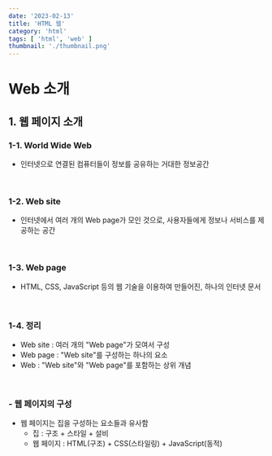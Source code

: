 ```yaml
---
date: '2023-02-13'
title: 'HTML 웹'
category: 'html'
tags: [ 'html', 'web' ]
thumbnail: './thumbnail.png'
---
```


# Web 소개

## 1. 웹 페이지 소개

### 1-1. World Wide Web

- 인터넷으로 연결된 컴퓨터들이 정보를 공유하는 거대한 정보공간

<br>

### 1-2. Web site

- 인터넷에서 여러 개의 Web page가 모인 것으로, 사용자들에게 정보나 서비스를 제공하는 공간

<br>

### 1-3. Web page

- HTML, CSS, JavaScript 등의 웹 기술을 이용하여 만들어진, 하나의 인터넷 문서

<br>

### 1-4. 정리

- Web site : 여러 개의 "Web page"가 모여서 구성
- Web page : "Web site"를 구성하는 하나의 요소
- Web : "Web site"와 "Web page"를 포함하는 상위 개념

<br>

### - 웹 페이지의 구성

- 웹 페이지는 집을 구성하는 요소들과 유사함
    - 집 : 구조 + 스타일 + 설비
    - 웹 페이지 : HTML(구조) + CSS(스타일링) + JavaScript(동적)

[//]: # (---)

[//]: # ()

[//]: # (## Source)

[//]: # ()

[//]: # (- [<>]&#40;<>&#41;)

